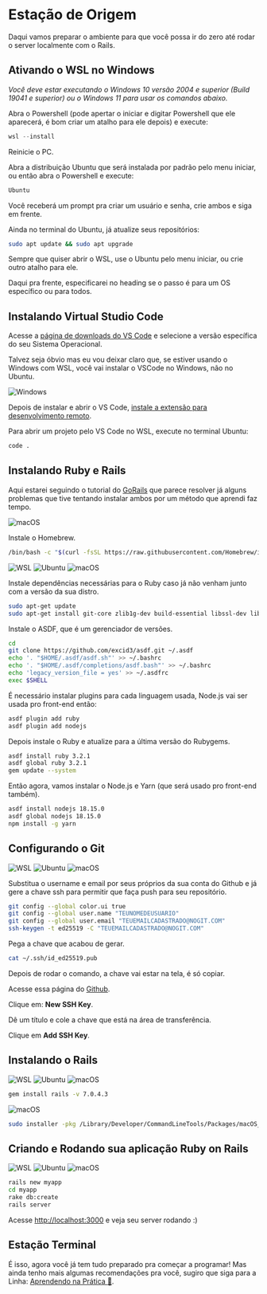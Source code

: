 # Estação de Origem

Daqui vamos preparar o ambiente para que você possa ir do zero até rodar o server localmente com o Rails.

## Ativando o WSL no Windows

_Você deve estar executando o Windows 10 versão 2004 e superior (Build 19041 e superior) ou o Windows 11 para usar os comandos abaixo._

Abra o Powershell (pode apertar o iniciar e digitar Powershell que ele aparecerá, é bom criar um atalho para ele depois) e execute:

```powershell
wsl --install
```

Reinicie o PC.

Abra a distribuição Ubuntu que será instalada por padrão pelo menu iniciar, ou então abra o Powershell e execute:

```powershell
Ubuntu
```

Você receberá um prompt pra criar um usuário e senha, crie ambos e siga em frente.

Ainda no terminal do Ubuntu, já atualize seus repositórios:

```bash
sudo apt update && sudo apt upgrade
```

Sempre que quiser abrir o WSL, use o Ubuntu pelo menu iniciar, ou crie outro atalho para ele.

Daqui pra frente, especificarei no heading se o passo é para um OS específico ou para todos.

## Instalando Virtual Studio Code

Acesse a [página de downloads do VS Code](https://code.visualstudio.com/download) e selecione a versão específica do seu Sistema Operacional.

Talvez seja óbvio mas eu vou deixar claro que, se estiver usando o Windows com WSL, você vai instalar o VSCode no Windows, não no Ubuntu.

![Windows](https://user-images.githubusercontent.com/120118163/227725792-d249cf5f-0410-4d51-b5b1-6b62f776c6f4.png)

Depois de instalar e abrir o VS Code, [instale a extensão para desenvolvimento remoto](https://marketplace.visualstudio.com/items?itemName=ms-vscode-remote.vscode-remote-extensionpack).

Para abrir um projeto pelo VS Code no WSL, execute no terminal Ubuntu:

```bash
code .
```

## Instalando Ruby e Rails

Aqui estarei seguindo o tutorial do [GoRails](https://gorails.com/) que parece resolver já alguns problemas que tive tentando instalar ambos por um método que aprendi faz tempo.

![macOS](https://user-images.githubusercontent.com/120118163/227725974-79c96495-bb1e-47c1-9ed6-037c425ca585.png)

Instale o Homebrew.

```bash
/bin/bash -c "$(curl -fsSL https://raw.githubusercontent.com/Homebrew/install/HEAD/install.sh)"
```

![WSL](https://user-images.githubusercontent.com/120118163/227725997-459c4117-1757-4614-9241-0c592b78142d.png)
![Ubuntu](https://user-images.githubusercontent.com/120118163/227726006-510a22a5-7fe6-4c2f-a6bb-08aaf5abc5ad.png)
![macOS](https://user-images.githubusercontent.com/120118163/227725974-79c96495-bb1e-47c1-9ed6-037c425ca585.png)

Instale dependências necessárias para o Ruby caso já não venham junto com a versão da sua distro.

```bash
sudo apt-get update
sudo apt-get install git-core zlib1g-dev build-essential libssl-dev libreadline-dev libyaml-dev libsqlite3-dev sqlite3 libxml2-dev libxslt1-dev libcurl4-openssl-dev software-properties-common libffi-dev
```

Instale o ASDF, que é um gerenciador de versões.

```bash
cd
git clone https://github.com/excid3/asdf.git ~/.asdf
echo '. "$HOME/.asdf/asdf.sh"' >> ~/.bashrc
echo '. "$HOME/.asdf/completions/asdf.bash"' >> ~/.bashrc
echo 'legacy_version_file = yes' >> ~/.asdfrc
exec $SHELL
```

É necessário instalar plugins para cada linguagem usada, Node.js vai ser usada pro front-end então:

```bash
asdf plugin add ruby
asdf plugin add nodejs
```

Depois instale o Ruby e atualize para a última versão do Rubygems.

```bash
asdf install ruby 3.2.1
asdf global ruby 3.2.1
gem update --system
```

Então agora, vamos instalar o Node.js e Yarn (que será usado pro front-end também).

```bash
asdf install nodejs 18.15.0
asdf global nodejs 18.15.0
npm install -g yarn
```

## Configurando o Git

![WSL](https://user-images.githubusercontent.com/120118163/227725997-459c4117-1757-4614-9241-0c592b78142d.png)
![Ubuntu](https://user-images.githubusercontent.com/120118163/227726006-510a22a5-7fe6-4c2f-a6bb-08aaf5abc5ad.png)
![macOS](https://user-images.githubusercontent.com/120118163/227725974-79c96495-bb1e-47c1-9ed6-037c425ca585.png)

Substitua o username e email por seus próprios da sua conta do Github e já gere a chave ssh para permitir que faça push para seu repositório.

```bash
git config --global color.ui true
git config --global user.name "TEUNOMEDEUSUARIO"
git config --global user.email "TEUEMAILCADASTRADO@NOGIT.COM"
ssh-keygen -t ed25519 -C "TEUEMAILCADASTRADO@NOGIT.COM"
```

Pega a chave que acabou de gerar.

```bash
cat ~/.ssh/id_ed25519.pub
```

Depois de rodar o comando, a chave vai estar na tela, é só copiar.

Acesse essa página do [Github](https://github.com/settings/ssh).

Clique em: **New SSH Key**.

Dê um título e cole a chave que está na área de transferência.

Clique em **Add SSH Key**.

## Instalando o Rails

![WSL](https://user-images.githubusercontent.com/120118163/227725997-459c4117-1757-4614-9241-0c592b78142d.png)
![Ubuntu](https://user-images.githubusercontent.com/120118163/227726006-510a22a5-7fe6-4c2f-a6bb-08aaf5abc5ad.png)
![macOS](https://user-images.githubusercontent.com/120118163/227725974-79c96495-bb1e-47c1-9ed6-037c425ca585.png)

```bash
gem install rails -v 7.0.4.3
```

![macOS](https://user-images.githubusercontent.com/120118163/227725974-79c96495-bb1e-47c1-9ed6-037c425ca585.png)

```bash
sudo installer -pkg /Library/Developer/CommandLineTools/Packages/macOS_SDK_headers_for_macOS_10.14.pkg -target /
```

## Criando e Rodando sua aplicação Ruby on Rails

![WSL](https://user-images.githubusercontent.com/120118163/227725997-459c4117-1757-4614-9241-0c592b78142d.png)
![Ubuntu](https://user-images.githubusercontent.com/120118163/227726006-510a22a5-7fe6-4c2f-a6bb-08aaf5abc5ad.png)
![macOS](https://user-images.githubusercontent.com/120118163/227725974-79c96495-bb1e-47c1-9ed6-037c425ca585.png)

```bash
rails new myapp
cd myapp
rake db:create
rails server
```

Acesse [http://localhost:3000](http://localhost:3000) e veja seu server rodando :)

## Estação Terminal

É isso, agora você já tem tudo preparado pra começar a programar! Mas ainda tenho mais algumas recomendações pra você, sugiro que siga para a Linha: [Aprendendo na Prática :train:](https://github.com/danlongname/rubi-sobre-trilhos/blob/main/linhas/aprendendo-na-pratica/README.md).
